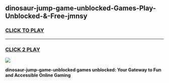 
## dinosaur-jump-game-unblocked-Games-Play-Unblocked-&-Free-jmnsy
<h3>
<a href="https://premium76.site?title=dinosaur-jump-game-unblocked&ref=24A">CLICK TO PLAY</a></h3>
<hr>

<h3>
<a href="https://premium76.site?title=dinosaur-jump-game-unblocked&ref=24A">CLICK 2 PLAY</a>
  
</h3>

<a href="https://premium76.site?title=dinosaur-jump-game-unblocked&ref=24A"><img src="https://clearcache.store/games.png"></a>


**dinosaur-jump-game-unblocked games unblocked: Your Gateway to Fun and Accessible Online Gaming**
